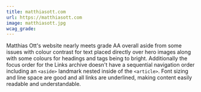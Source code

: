 ```yaml
---
title: matthiasott.com
url: https://matthiasott.com
image: matthiasott.jpg
wcag_grade:
---
```


Matthias Ott's website nearly meets grade AA overall aside from some issues with colour contrast for text placed directly over hero images along with some colours for headings and tags being to bright. Additionally the focus order for the Links archive doesn't have a sequential navigation order including an `<aside>` landmark nested inside of the `<article>`. Font sizing and line space are good and all links are underlined, making content easily readable and understandable.
